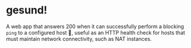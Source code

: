 # gesund!

A web app that answers 200 when it can successfully perform a blocking `ping` to
a configured host :tada:, useful as an HTTP health check for hosts that must
maintain network connectivity, such as NAT instances.
